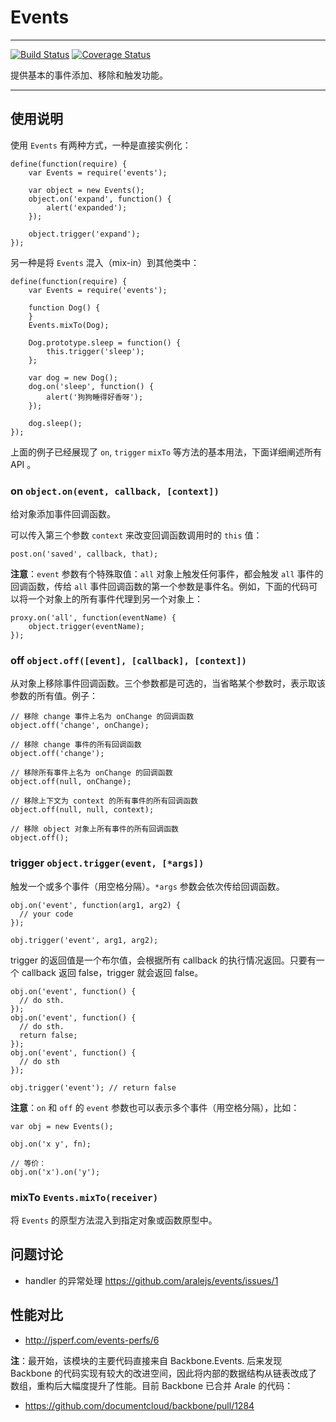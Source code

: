 
# Events

---

[![Build Status](https://travis-ci.org/aralejs/events.png)](https://travis-ci.org/aralejs/events) [![Coverage Status](https://coveralls.io/repos/aralejs/events/badge.png?branch=master)](https://coveralls.io/r/aralejs/events)

提供基本的事件添加、移除和触发功能。

---

## 使用说明

使用 `Events` 有两种方式，一种是直接实例化：

```
define(function(require) {
    var Events = require('events');

    var object = new Events();
    object.on('expand', function() {
        alert('expanded');
    });

    object.trigger('expand');
});
```

另一种是将 `Events` 混入（mix-in）到其他类中：

```
define(function(require) {
    var Events = require('events');

    function Dog() {
    }
    Events.mixTo(Dog);

    Dog.prototype.sleep = function() {
        this.trigger('sleep');
    };

    var dog = new Dog();
    dog.on('sleep', function() {
        alert('狗狗睡得好香呀');
    });

    dog.sleep();
});
```

上面的例子已经展现了 `on`, `trigger` `mixTo` 等方法的基本用法，下面详细阐述所有 API 。


### on `object.on(event, callback, [context])`

给对象添加事件回调函数。

可以传入第三个参数 `context` 来改变回调函数调用时的 `this` 值：

```
post.on('saved', callback, that);
```

**注意**：`event` 参数有个特殊取值：`all` 对象上触发任何事件，都会触发 `all`
事件的回调函数，传给 `all` 事件回调函数的第一个参数是事件名。例如，下面的代码可以将一个对象上的所有事件代理到另一个对象上：

```
proxy.on('all', function(eventName) {
    object.trigger(eventName);
});
```

### off `object.off([event], [callback], [context])`

从对象上移除事件回调函数。三个参数都是可选的，当省略某个参数时，表示取该参数的所有值。例子：

```
// 移除 change 事件上名为 onChange 的回调函数
object.off('change', onChange);

// 移除 change 事件的所有回调函数
object.off('change');

// 移除所有事件上名为 onChange 的回调函数
object.off(null, onChange);

// 移除上下文为 context 的所有事件的所有回调函数
object.off(null, null, context);

// 移除 object 对象上所有事件的所有回调函数
object.off();
```


### trigger `object.trigger(event, [*args])`

触发一个或多个事件（用空格分隔）。`*args` 参数会依次传给回调函数。

```
obj.on('event', function(arg1, arg2) {
  // your code
});

obj.trigger('event', arg1, arg2);
```

trigger 的返回值是一个布尔值，会根据所有 callback 的执行情况返回。只要有一个 callback 返回 false，trigger 就会返回 false。

```
obj.on('event', function() {
  // do sth.
});
obj.on('event', function() {
  // do sth.
  return false;
});
obj.on('event', function() {
  // do sth
});

obj.trigger('event'); // return false
```

**注意**：`on` 和 `off` 的 `event` 参数也可以表示多个事件（用空格分隔），比如：

```
var obj = new Events();

obj.on('x y', fn);

// 等价：
obj.on('x').on('y');
```


### mixTo `Events.mixTo(receiver)`

将 `Events` 的原型方法混入到指定对象或函数原型中。

## 问题讨论

- handler 的异常处理 https://github.com/aralejs/events/issues/1

## 性能对比

- <http://jsperf.com/events-perfs/6>

**注**：最开始，该模块的主要代码直接来自 Backbone.Events. 后来发现 Backbone
的代码实现有较大的改进空间，因此将内部的数据结构从链表改成了数组，重构后大幅度提升了性能。目前
Backbone 已合并 Arale 的代码：

- <https://github.com/documentcloud/backbone/pull/1284>

